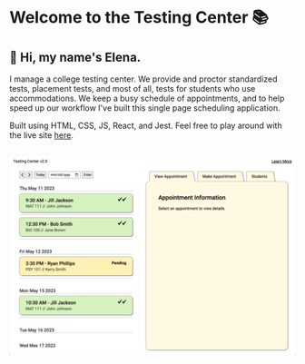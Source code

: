 # Welcome to the Testing Center 📚
## 👋 Hi, my name's Elena. 
I manage a college testing center. We provide and proctor standardized tests, placement tests, and most of all, tests for students who use accommodations. We keep a busy schedule of appointments, and to help speed up our workflow I've built this single page scheduling application.

Built using HTML, CSS, JS, React, and Jest. Feel free to play around with the live site <a href='https://hellogonzo.github.io/testing-center-2/' >here</a>.
##
<img src='readme/Screen Shot 2023-05-11 at 2.33.18 PM.png' width='600px'/>




